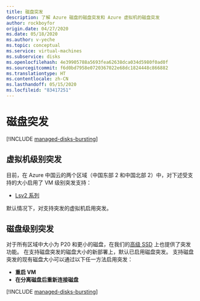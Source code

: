 ```yaml
---
title: 磁盘突发
description: 了解 Azure 磁盘的磁盘突发和 Azure 虚拟机的磁盘突发
author: rockboyfor
origin.date: 04/27/2020
ms.date: 05/18/2020
ms.author: v-yeche
ms.topic: conceptual
ms.service: virtual-machines
ms.subservice: disks
ms.openlocfilehash: 4e39905788a5693fea62638dca034d5980f0ad0f
ms.sourcegitcommit: f6d0bd7958e0720367022e68dc1824448c866882
ms.translationtype: HT
ms.contentlocale: zh-CN
ms.lasthandoff: 05/15/2020
ms.locfileid: "83417251"
---
```

# <a name="disk-bursting"></a>磁盘突发
[!INCLUDE [managed-disks-bursting](../../../includes/managed-disks-bursting.md)]

## <a name="virtual-machine-level-bursting"></a>虚拟机级别突发

<!--Lsv2 is available on two regions(China East 2 and China North 2)-->

目前，在 Azure 中国云的两个区域（中国东部 2 和中国北部 2）中，对下述受支持的大小启用了 VM 级别突发支持： 
- [Lsv2 系列](../lsv2-series.md)

默认情况下，对支持突发的虚拟机启用突发。

## <a name="disk-level-bursting"></a>磁盘级别突发
对于所有区域中大小为 P20 和更小的磁盘，在我们的[高级 SSD](disks-types.md#premium-ssd) 上也提供了突发功能。 在支持磁盘突发的磁盘大小的新部署上，默认已启用磁盘突发。 支持磁盘突发的现有磁盘大小可以通过以下任一方法启用突发： 
- **重启 VM** 
- **在分离磁盘后重新连接磁盘**

[!INCLUDE [managed-disks-bursting](../../../includes/managed-disks-bursting-2.md)]

<!-- Update_Description: update meta properties, wording update, update link -->